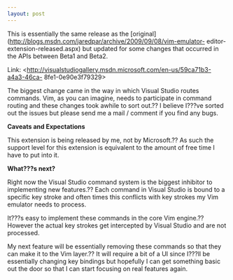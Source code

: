 ```yaml
---
layout: post
---
```

This is essentially the same release as the
[original](http://blogs.msdn.com/jaredpar/archive/2009/09/08/vim-emulator-
editor-extension-released.aspx) but updated for some changes that occurred in
the APIs between Beta1 and Beta2.

Link: <http://visualstudiogallery.msdn.microsoft.com/en-us/59ca71b3-a4a3-46ca-
8fe1-0e90e3f79329>

The biggest change came in the way in which Visual Studio routes commands.
Vim, as you can imagine, needs to participate in command routing and these
changes took awhile to sort out.?? I believe I???ve sorted out the issues but
please send me a mail / comment if you find any bugs.

**Caveats and Expectations**

This extension is being released by me, not by Microsoft.?? As such the support
level for this extension is equivalent to the amount of free time I have to
put into it.

**What???s next?**

Right now the Visual Studio command system is the biggest inhibitor to
implementing new features.?? Each command in Visual Studio is bound to a
specific key stroke and often times this conflicts with key strokes my Vim
emulator needs to process.

It???s easy to implement these commands in the core Vim engine.?? However the
actual key strokes get intercepted by Visual Studio and are not processed.

My next feature will be essentially removing these commands so that they can
make it to the Vim layer.?? It will require a bit of a UI since I???ll be
essentially changing key bindings but hopefully I can get something basic out
the door so that I can start focusing on real features again.

